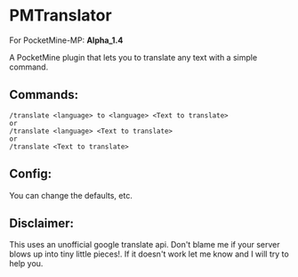 PMTranslator
===========
For PocketMine-MP: **Alpha_1.4**

A PocketMine plugin that lets you to translate any text with a simple command.

Commands:
-------------------
```
/translate <language> to <language> <Text to translate>  
or  
/translate <language> <Text to translate>  
or  
/translate <Text to translate>  
```

Config:
-----------
You can change the defaults, etc.

Disclaimer:
------------------
This uses an unofficial google translate api. Don't blame me if your server blows up into tiny little pieces!. If it doesn't work let me know and I will try to help you.
